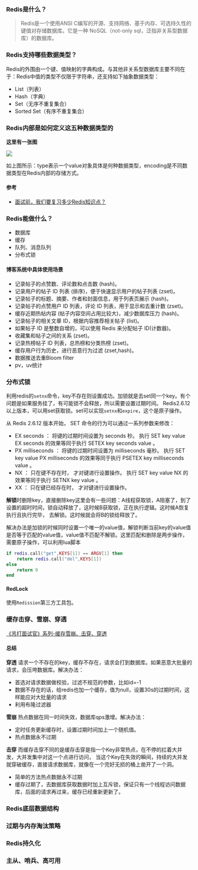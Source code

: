 

### Redis是什么？
> Redis是一个使用ANSI C编写的开源、支持网络、基于内存、可选持久性的键值对存储数据库。它是一种 NoSQL（not-only sql，泛指非关系型数据库）的数据库。

### Redis支持哪些数据类型？
Redis的外围由一个键、值映射的字典构成。与其他非关系型数据库主要不同在于：Redis中值的类型不仅限于字符串，还支持如下抽象数据类型：
- List（列表）
- Hash（字典）
- Set（无序不重复集合）
- Sorted Set（有序不重复集合）

### Redis内部是如何定义这五种数据类型的

**这里有一张图**

![](https://mmbiz.qpic.cn/mmbiz/JfTPiahTHJhqawVia4Al9NLKSmdc3720GUeVgXnGcUJ4HicZ3ZJ0jmYX8EicuSadC66qAEeSOFO6ljUHdpPhBib3XSQ/640?wx_fmt=other&tp=webp&wxfrom=5&wx_lazy=1&wx_co=1)

如上图所示：type表示一个value对象具体是何种数据类型，encoding是不同数据类型在Redis内部的存储方式。

#### 参考
- [面试前，我们要复习多少Redis知识点？](https://mp.weixin.qq.com/s/s84wF31mPIuBno1ejHST7g)

### Redis能做什么？
- 数据库
- 缓存
- 队列、消息队列
- 分布式锁

#### 博客系统中具体使用场景
- 记录帖子的点赞数、评论数和点击数 (hash)。
- 记录用户的帖子 ID 列表 (排序)，便于快速显示用户的帖子列表 (zset)。
- 记录帖子的标题、摘要、作者和封面信息，用于列表页展示 (hash)。
- 记录帖子的点赞用户 ID 列表，评论 ID 列表，用于显示和去重计数 (zset)。
- 缓存近期热帖内容 (帖子内容空间占用比较大)，减少数据库压力 (hash)。
- 记录帖子的相关文章 ID，根据内容推荐相关帖子 (list)。
- 如果帖子 ID 是整数自增的，可以使用 Redis 来分配帖子 ID(计数器)。
- 收藏集和帖子之间的关系 (zset)。
- 记录热榜帖子 ID 列表，总热榜和分类热榜 (zset)。
- 缓存用户行为历史，进行恶意行为过滤 (zset,hash)。
- 数据推送去重Bloom filter
- pv，uv统计

### 分布式锁
利用redis的`setnx`命令，key不存在则设置成功。加锁就是去set同一个key。有个问题是如果服务挂了，有可能锁不会释放，所以需要设置过期时间。
Redis2.6.12以上版本，可以用set获取锁。set可以实现`setnx`和`expire`，这个是原子操作。

从 Redis 2.6.12 版本开始， SET 命令的行为可以通过一系列参数来修改：

- EX seconds ： 将键的过期时间设置为 seconds 秒。 执行 SET key value EX seconds 的效果等同于执行 SETEX key seconds value 。
- PX milliseconds ： 将键的过期时间设置为 milliseconds 毫秒。 执行 SET key value PX milliseconds 的效果等同于执行 PSETEX key milliseconds value 。
- NX ： 只在键不存在时， 才对键进行设置操作。 执行 SET key value NX 的效果等同于执行 SETNX key value 。
- XX ： 只在键已经存在时， 才对键进行设置操作。

**解锁**时删除key，直接删除key这里会有一些问题：A线程获取锁，A阻塞了，到了设置的超时时间，锁自动释放了，这时候B获取锁，正在执行逻辑。这时候A恢复执行且执行完毕，
去解锁。这时候就会将B的锁给释放了。

解决办法是加锁的时候同时设置一个唯一的value值，解锁判断当前key的value值是否等于匹配的value值，value值不匹配不解锁。这里匹配和删除是两步操作，需要原子操作，可以利用lua脚本
```lua
if redis.call("get",KEYS[1]) == ARGV[1] then
    return redis.call("del",KEYS[1])
else
    return 0
end
```

#### RedLock
使用`Redission`第三方工具包。

### 缓存击穿、雪崩、穿透
[《吊打面试官》系列-缓存雪崩、击穿、穿透](https://mp.weixin.qq.com/s/knz-j-m8bTg5GnKc7oeZLg)

#### 总结

**穿透**
请求一个不存在的key，缓存不存在，请求会打到数据库。如果恶意大批量的请求，会压垮数据库。解决办法：
- 首选对请求数据做校验，过滤不规范的参数，比如id=-1
- 数据不存在的话，给redis也加一个缓存，值为null，设置30s的过期时间，这样能应对大批量的请求
- 利用布隆过滤器

**雪崩**
热点数据在同一时间失效，数据库qps激增。解决办法：
- 定时任务更新缓存时，设置过期时间加上一个随机值。
- 热点数据永不过期

**击穿** 
而缓存击穿不同的是缓存击穿是指一个Key非常热点，在不停的扛着大并发，大并发集中对这一个点进行访问，
当这个Key在失效的瞬间，持续的大并发就穿破缓存，直接请求数据库，就像在一个完好无损的桶上凿开了一个洞。
- 简单的方法热点数据永不过期
- 缓存过期了，去数据库获取数据时加上互斥锁，保证只有一个线程访问数据库，后面的请求再过来，缓存已经重新更新了。

### Redis底层数据结构

### 过期与内存淘汰策略

### Redis持久化

### 主从、哨兵、高可用



